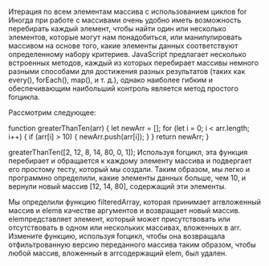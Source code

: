 Итерация по всем элементам массива с использованием циклов for
Иногда при работе с массивами очень удобно иметь возможность перебирать каждый элемент, чтобы найти один или несколько элементов, которые могут нам понадобиться, или манипулировать массивом на основе того, какие элементы данных соответствуют определенному набору критериев. JavaScript предлагает несколько встроенных методов, каждый из которых перебирает массивы немного разными способами для достижения разных результатов (таких как every(), forEach(), map(), и т. д.), однако наиболее гибким и обеспечивающим наибольший контроль является метод простого forцикла.

Рассмотрим следующее:

function greaterThanTen(arr) {
  let newArr = [];
  for (let i = 0; i < arr.length; i++) {
    if (arr[i] > 10) {
      newArr.push(arr[i]);
    }
  }
  return newArr;
}

greaterThanTen([2, 12, 8, 14, 80, 0, 1]);
Используя forцикл, эта функция перебирает и обращается к каждому элементу массива и подвергает его простому тесту, который мы создали. Таким образом, мы легко и программно определили, какие элементы данных больше, чем 10, и вернули новый массив [12, 14, 80], содержащий эти элементы.

Мы определили функцию filteredArray, которая принимает arrвложенный массив и elemв качестве аргументов и возвращает новый массив. elemпредставляет элемент, который может присутствовать или отсутствовать в одном или нескольких массивах, вложенных в arr. Измените функцию, используя forцикл, чтобы она возвращала отфильтрованную версию переданного массива таким образом, чтобы любой массив, вложенный в arrсодержащий elem, был удален.


